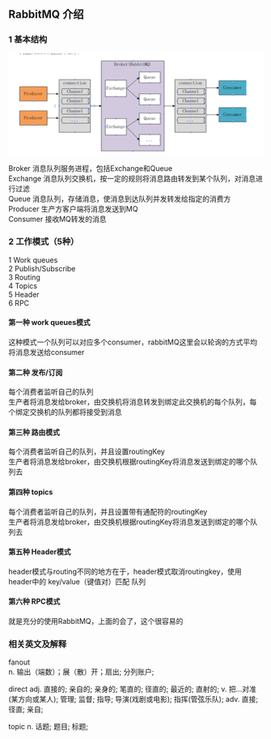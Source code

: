 ## RabbitMQ 介绍

### 1 基本结构
![Image text](https://github.com/zhengyuanfeng521/javaSE/blob/master/%E6%B6%88%E6%81%AF%E9%98%9F%E5%88%97/RabbitMQ/images/rabbitMQ%E5%9F%BA%E6%9C%AC%E7%BB%93%E6%9E%84.png)


Broker 消息队列服务进程，包括Exchange和Queue  
Exchange 消息队列交换机，按一定的规则将消息路由转发到某个队列，对消息进行过滤  
Queue 消息队列，存储消息，使消息到达队列并发转发给指定的消费方  
Producer 生产方客户端将消息发送到MQ  
Consumer 接收MQ转发的消息  

### 2 工作模式（5种）

1 Work queues  
2 Publish/Subscribe    
3 Routing  
4 Topics  
5 Header  
6 RPC  

#### 第一种 work queues模式

这种模式一个队列可以对应多个consumer，rabbitMQ这里会以轮询的方式平均将消息发送给consumer

#### 第二种 发布/订阅

每个消费者监听自己的队列  
生产者将消息发给broker，由交换机将消息转发到绑定此交换机的每个队列，每个绑定交换机的队列都将接受到消息  

#### 第三种 路由模式

每个消费者监听自己的队列，并且设置routingKey  
生产者将消息发给broker，由交换机根据routingKey将消息发送到绑定的哪个队列去  

#### 第四种 topics

每个消费者监听自己的队列，并且设置带有通配符的routingKey  
生产者将消息发给broker，由交换机根据routingKey将消息发送到绑定的哪个队列去  

#### 第五种 Header模式


header模式与routing不同的地方在于，header模式取消routingkey，使用header中的 key/value（键值对）匹配 队列  

#### 第六种 RPC模式

就是充分的使用RabbitMQ，上面的会了，这个很容易的  

### 相关英文及解释
fanout	
n.	输出（端数）；展（散）开；扇出; 分列账户;

direct
adj.	直接的; 亲自的; 亲身的; 笔直的; 径直的; 最近的; 直射的;
v.	把…对准(某方向或某人); 管理; 监督; 指导; 导演(戏剧或电影); 指挥(管弦乐队);
adv.	直接; 径直; 亲自;


topic
n.	话题; 题目; 标题;



